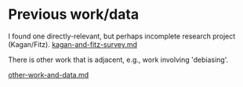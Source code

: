 # Previous work/data

I found one directly-relevant, but perhaps incomplete research project (Kagan/Fitz). [kagan-and-fitz-survey.md](previous-work/kagan-and-fitz-survey.md "mention")

There is other work that is adjacent, e.g., work involving 'debiasing'.

[other-work-and-data.md](previous-work/other-work-and-data.md "mention")

##
